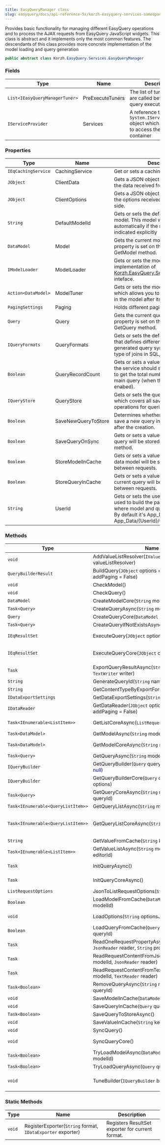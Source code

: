 ```yaml
---
title: EasyQueryManager class
slug: easyquery/docs/api-reference-5x/korzh-easyquery-services-namespace/easyquerymanager-class
---
```



Provides basic functionality for managing different EasyQuery operations and to process the AJAX requests from EasyQuery JavaScript widgets.  This class is abstract and it implements only the most common features.  The descendants of this class provides more concrete implementation of the model loading and query generation
```csharp
public abstract class Korzh.EasyQuery.Services.EasyQueryManager

```

### Fields

| Type | Name | Description | 
| --- | --- | --- | 
| `List<IEasyQueryManagerTuner>` | PreExecuteTuners | The list of tuners which are called before the query execution | 
| `IServiceProvider` | Services | A reference to the `System.IServiceProvider` object which allows you to access the DI container | 


### Properties

| Type | Name | Description | 
| --- | --- | --- | 
| `IEqCachingService` | CachingService | Get or sets a caching service | 
| `JObject` | ClientData | Gets a JSON object which contains all the data received from the client-side. | 
| `JObject` | ClientOptions | Gets a JSON object which contains all the options received from the client-side. | 
| `String` | DefaultModelId | Gets or sets the default name of the model.  This model will loaded automatically if the name was not indicated explicitly | 
| `DataModel` | Model | Gets the current model.  The value of this property is set on the first call of GetModel method. | 
| `IModelLoader` | ModelLoader | Gets or sets the model loader - an implementation of [Korzh.EasyQuery.Services.IModelLoader](/api-reference-5x/korzh-easyquery-services-namespace/imodelloader-interface) inteface. | 
| `Action<DataModel>` | ModelTuner | Gets or sets the model tuner - a function which allows you to make some changes in the model after its loading. | 
| `PagingSettings` | Paging | Holds different pagination settings. | 
| `Query` | Query | Gets the current query.  The value of this property is set on the first call of GetQuery method. | 
| `IQueryFormats` | QueryFormats | Gets or sets the default query formats that defines different aspects of the generated query syntax  (the quotes, the type of joins in SQL, etc). | 
| `Boolean` | QueryRecordCount | Gets or sets a value indicating whether the service should send one more query to get the total number of records for the main query (when the Paging is enabed). | 
| `IQueryStore` | QueryStore | Gets or sets the query store - an object which covers all saving/loading operations for queries. | 
| `Boolean` | SaveNewQueryToStore | Determines whether the manager should save a new query into the storage right after the creation. | 
| `Boolean` | SaveQueryOnSync | Gets or sets a value indicating whether query will be stored on QuerySync method. | 
| `Boolean` | StoreModelInCache | Gets or sets a value indicating whether data model will be stored in Session between requests. | 
| `Boolean` | StoreQueryInCache | Gets or sets a value indicating whether current query will be stored in Session between requests. | 
| `String` | UserId | Gets or sets the user ID.  This value is used to build the path to the folder where model and query files are stored.  By default it's App_Data/{UserId}/ and App_Data/{UserId}/Queries | 


### Methods

| Type | Name | Description | 
| --- | --- | --- | 
| `void` | AddValueListResolver(`IValueListResolver` valueListResolver) | Adds the value list resolver to the internal list of list resolvers  which will be used during GetList request processing | 
| `QueryBuilderResult` | BuildQuery(`JObject` options = <span style='color: blue'>null</span>, `Boolean` addPaging = False) | Builds SQL statement by the DbQuery object. This methods calls QueryBuilder delegate to build SQL. | 
| `void` | CheckModel() | Checks if the current Model is not null and throws an exception otherwise. | 
| `void` | CheckQuery() | Checks if the current Query is not null and throws an exception otherwise. | 
| `DataModel` | CreateModelCore(`String` modelId) | Creates the new DataModel object | 
| `Task<Query>` | CreateQueryAsync(`String` modelId = <span style='color: blue'>null</span>) | Creates new Query object. | 
| `Query` | CreateQueryCore(`DataModel` model) | Creates new Query object. | 
| `Task<Query>` | CreateQueryIfNotExistsAsync(`String` modelId) | Creates the query if it does not exist. | 
| `IEqResultSet` | ExecuteQuery(`JObject` options = <span style='color: blue'>null</span>) | Executes the query and returns an object which implments IEqResultSet interface. | 
| `IEqResultSet` | ExecuteQueryCore(`JObject` options = <span style='color: blue'>null</span>) | The actual implemenation of ExecuteQuery function.  This method is overridden in EasyQueryManagerBase descendants like EasyQueryManagerSql or EasyQueryManagerLinq. | 
| `Task` | ExportQueryResultAsync(`String` format, `TextWriter` writer) | Executes the query and exports the result to a specified format.  To run this operation we need to register an appropriate exporter first. | 
| `String` | GenerateQueryId(`String` name) | Generates the query identifier. | 
| `String` | GetContentTypeByExportFormat(`String` format) | Gets the content type by export format. | 
| `IDataExportSettings` | GetDataExportSettings(`String` format) | Gets the data export settings. | 
| `IDataReader` | GetDataReader(`JObject` options = <span style='color: blue'>null</span>, `Boolean` addPaging = False) | Gets the data reader by query. This function is called from ExecuteQuery or ExportQueryResult. | 
| `Task<IEnumerable<ListItem>>` | GetListCoreAsync(`ListRequestOptions` options) | The basic implemenation of GetList action handler. Can be overrided in the derived classes. | 
| `Task<DataModel>` | GetModelAsync(`String` modelId) | Gets the DbModel object by ID. | 
| `Task<DataModel>` | GetModelCoreAsync(`String` modelId) | The basic implementation of the GetModel action which can be overidden in the derived classes. | 
| `Task<Query>` | GetQueryAsync(`String` modelId, `String` queryId) | Gets the Query object by name. | 
| `IQueryBuilder` | GetQueryBuilder(`Query` query, `JObject` options = <span style='color: blue'>null</span>) | Gets the registered query builder. | 
| `IQueryBuilder` | GetQueryBuilderCore(`Query` query, `JObject` options) |  | 
| `Task<Query>` | GetQueryCoreAsync(`String` modelId, `String` queryId) | The basic implementation of the GetQuery action which can be overidden in the derived classes. | 
| `Task<IEnumerable<QueryListItem>>` | GetQueryListAsync(`String` modelId) | Gets the list of available queries. | 
| `Task<IEnumerable<QueryListItem>>` | GetQueryListCoreAsync(`String` modelId) | Basic implementation of [Korzh.EasyQuery.Services.EasyQueryManager.GetQueryList(System.String)](/api-reference-5x/korzh-easyquery-services-namespace/easyquerymanager-class) method.  This method just calls corresponding function of the QueryStore. Can be overriden in derived classes. | 
| `String` | GetValueFromCache(`String` key) | Gets some string value from session by its key. | 
| `Task<IEnumerable<ListItem>>` | GetValueListAsync(`String` modelId, `String` editorId) | Returns custom list of values by editorId. This method is usually called by GetList action of EasyQueryController. | 
| `Task` | InitQueryAsync() | Initializes the new query and saves it to the storage (if SaveNewQueryToStore is turned on). | 
| `Task` | InitQueryCoreAsync() | Initializes the new query. Does nothing in the base class. Can be overriden in the derived classes. | 
| `ListRequestOptions` | JsonToListRequestOptions(`String` optionsJson) | Converts JsonDict object to ListRequestOptions | 
| `Boolean` | LoadModelFromCache(`DataModel` model, `String` modelId) | Loads DataModel from cache by ID (name) | 
| `void` | LoadOptions(`String` optionsJson) | Loads different options from JsonDict object (usually created by JSON deserialization). | 
| `Boolean` | LoadQueryFromCache(`Query` query, `String` queryId) | Loads Query from cache by ID | 
| `Task` | ReadOneRequestPropertyAsync(`String` modelId, `JsonReader` reader, `String` propName) | Read one property from a request's JSON object. | 
| `Task` | ReadRequestContentFromJsonAsync(`String` modelId, `JsonReader` reader) | Reads the content of the client-side request from a JsonReader object. | 
| `Task` | ReadRequestContentFromTextReaderAsync(`String` modelId, `TextReader` reader) | Loads all reaquest's data (like query, options, etc) from the text reader. | 
| `Task<Boolean>` | RemoveQueryAsync(`String` modelId, `String` queryId) | Removes the query. This method uses the functionality provided by the current query store. | 
| `void` | SaveModelInCache(`DataModel` model) | Saves model into cache | 
| `void` | SaveQueryInCache(`Query` query) | Saves query into cache | 
| `Task<Boolean>` | SaveQueryToStoreAsync() | Saves the current query to the query store. | 
| `void` | SaveValueInCache(`String` key, `String` value) | Stores some string value in cache. | 
| `void` | SyncQuery() | Synchronizes the query. | 
| `void` | SyncQueryCore() | Synchronizes the query. This is the default implementation which can be ovverride in derived classes. | 
| `Task<Boolean>` | TryLoadModelAsync(`DataModel` model, `String` modelId) | Tries to load the model from the storage. | 
| `Task<Boolean>` | TryLoadQueryAsync(`Query` query, `String` queryId) | Tries to load the query. | 
| `void` | TuneBuilder(`IQueryBuilder` builder) | Allows to tune the formats of the query builder. The default implementation calls all builder tuners defined in _builderTuners list.  You can override this function in your sub-class to implement some custom behavior. | 


### Static Methods

| Type | Name | Description | 
| --- | --- | --- | 
| `void` | RegisterExporter(`String` format, `IDataExporter` exporter) | Registers ResultSet exporter for current format. |